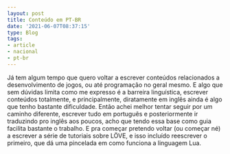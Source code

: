 ```yaml
---
layout: post
title: Conteúdo em PT-BR
date: '2021-06-07T08:37:15'
type: Blog
tags:
- article
- nacional
- pt-br
---
```

Já tem algum tempo que quero voltar a escrever conteúdos relacionados a desenvolvimento de jogos, ou até programação no geral mesmo. E algo que sem dúvidas limita como me expresso é a barreira linguística, escrever conteúdos totalmente, e principalmente, diratamente em inglês ainda é algo que tenho bastante dificuldade. 
Então achei melhor tentar seguir por um caminho diferente, escrever tudo em português e posteriormente ir traduzindo pro inglês aos poucos, acho que tendo essa base como guia facilita bastante o trabalho. E pra começar pretendo voltar (ou começar né) a escrever a série de tutoriais sobre LÖVE, e isso incluído reescrever o primeiro, que dá uma pincelada em como funciona a linguagem Lua.
